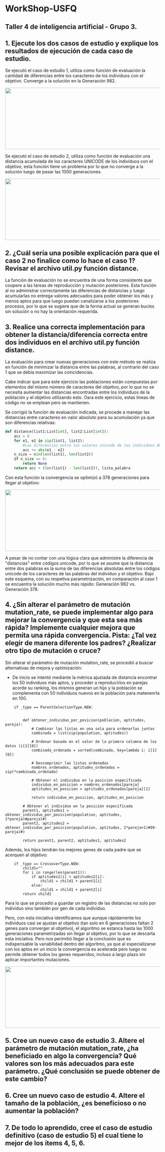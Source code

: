 # WorkShop-USFQ
## Taller 4 de inteligencia artificial - Grupo 3.

## 1. Ejecute los dos casos de estudio y explique los resultados de ejecución de cada caso de estudio.

Se ejecutó el caso de estudio 1, utiliza como función de evaluación la cantidad de diferencias entre los caracteres de los individuos con el objetivo. Converge a la solución en la Generación 982.

<div>
    <img src="images/1-1.png" width="1000" height="200">
</div>

Se ejecutó el caso de estudio 2, utiliza como función de evaluación una distancia acumulada de los caracteres UNICODE de los individuos con el objetivo, esta función tiene un problema por lo que no converge a la solución luego de pasar las 1000 generaciones.


<div>
    <img src="images/1-2.png" width="1000" height="200">
</div>

## 2. ¿Cuál sería una posible explicación para que el caso 2 no finalice como lo hace el caso 1? Revisar el archivo util.py función distance.

La función de evaluación no se encuentra de una forma consistente que coopere a las tareas de reproducción y mutación posteriores. Esta función al no administrar correctamente las diferencias de distancias y luego acumularlas no entrega valores adecuados para poder obtener los más y menos aptos para que luego puedan canalizarse a los posteriores procesos, por lo que se sugiere que de la forma actual se generan bucles sin solución o no hay la orientación requerida.

## 3. Realice una correcta implementación para obtener la distancia/diferencia correcta entre dos individuos en el archivo util.py función distance.

La evaluación para crear nuevas generaciones con este método se realiza en función de minimizar la distancia entre las palabras, al contrario del caso 1 que se debía maximizar las coincidencias.

Cabe indicar que para este ejercicio las poblaciones están compuestas por elementos del mismo número de caracteres del objetivo, por lo que no se necesita aumentar las distancias encontradas entre los individuos de la población y el objetivo utilizando esto. Oara este ejercicio, estas líneas de código no se emplean pero se mantienen.

Se corrigió la función de evaluación indicada, se procede a manejar las distancias entre caracteres en valor absoluto para su acumulación ya que son diferencias relativas:

```python
def distance(list1:List[int], list2:List[int]):
    acc = 0
    for e1, e2 in zip(list1, list2):
        #Las diferencias entre los valores unicode de los individuos debe ser absoluta.
        acc += abs(e1 - e2)
    n_size = min(len(list1), len(list2))
    if n_size == 0:
        return None
    return acc + (len(list1) - len(list2)), lista_palabra

``` 
Con esta función la convergencia se optimizó a 378 generaciones para llegar al objetivo:


<div>
    <img src="images/1-2rep.png" width="1000" height="200">
</div>

A pesar de no contar con una lógica clara que administre la diferencia de "distancias" entre códigos unicode, por lo que se asume que la distancia entre dos palabras es la suma de las diferencias absolutas entre los códigos unicode de los caracteres de las palabras del individuo y el objetivo. Bajo este esquema, con su respetiva parametrización, en comparación al caso 1 se encuentra la solución mucho más rápido: Generación 982 vs. Generación 378.


## 4. ¿Sin alterar el parámetro de mutación mutation_rate, se puede implementar algo para mejorar la convergencia y que esta sea más rápida? Implemente cualquier mejora que permita una rápida convergencia. Pista: ¿Tal vez elegir de manera diferente los padres? ¿Realizar otro tipo de mutación o cruce?

Sin alterar el parámetro de mutación mutation_rate, se procedió a buscar alternativas de mejora y optimización:

* De inicio se intentó mediante la métrica ajustada de distancia encontrar los 50 individuos más aptos, y proceder a reproducirlos en parejas acorde su ranking, los mismos generan un hijo y la población se complementa con 50 individuos nuevos en la población para matenenrla en 100.

``` 
    if _type == ParentSelectionType.NEW:
        
        
        def obtener_individuo_por_posicion(poblacion, aptitudes, pareja):
            # Combinar las listas en una sola para ordenarlas juntas
            combinada = list(zip(population, aptitudes))

            # Ordenar basado en el valor de la primera columna de los datos (i[1][0])
            combinada_ordenada = sorted(combinada, key=lambda i: i[1][0])

            # Descomprimir las listas ordenadas
            nombres_ordenados, aptitudes_ordenadas = zip(*combinada_ordenada)

            # Obtener el individuo en la posición especificada
            individuo_en_posicion = nombres_ordenados[pareja]
            aptitudes_en_posicion = aptitudes_ordenadas[pareja][1]
            
            return individuo_en_posicion, aptitudes_en_posicion

        # Obtener el individuo en la posición especificada
        parent1, aptitudes1 = obtener_individuo_por_posicion(population, aptitudes, 2*pareja)#pareja)#)
        parent2, aptitudes2 = obtener_individuo_por_posicion(population, aptitudes, 2*pareja+1)#99-pareja)#)            
        
        return parent1, parent2, aptitudes1, aptitudes2
``` 

Además, los hijos tendrán los mejores genes de cada padre que se acerquen al objetivo:

``` 
    if _type == CrossoverType.NEW:
        child1=""
        for i in range(len(parent1)):
            if aptitudes1[i] < aptitudes2[i]:
                child1 = child1 + parent1[i]
            else:
                child1 = child1 + parent2[i]
        return child1
``` 
Para lo que se procedió a guardar un registro de las distancias no solo por individuo sino también por gen de cada individuo.

Pero, con esta iniciativa identificamos que aunque rápidamente los individuos casi se ajustan al objetivo (tan solo en 6 generaciones faltan 2 genes para converger al objetivo), el algoritmo se estanca hasta las 1000 generaciones parametrizadas sin llegar al objetivo, por lo que se descarta esta iniciativa. Pero nos perimitió llegar a la conclusión que es indispensable la variabilidad dentro del algoritmo, ya que al especializarse con los aptos en un inicio la convergencia es acelerada pero luego no permite obtener todos los genes requeridos, incluso a largo plazo sin aplicar importantes mutaciones.

<div>
    <img src="images/Rep_50_mejores_genes_ok.png" width="1000" height="200">
</div>



## 5. Cree un nuevo caso de estudio 3. Altere el parámetro de mutación mutation_rate, ¿ha beneficiado en algo la convergencia? Qué valores son los más adecuados para este parámetro. ¿Qué conclusión se puede obtener de este cambio?



## 6. Cree un nuevo caso de estudio 4. Altere el tamaño de la población, ¿es beneficioso o no aumentar la población?



## 7. De todo lo aprendido, cree el caso de estudio definitivo (caso de estudio 5) el cual tiene lo mejor de los ítems 4, 5, 6.
